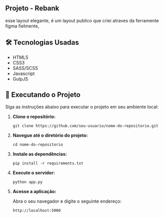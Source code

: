 
<h2>Projeto - Rebank</h2>

<p>esse layout elegante, é um layout publico que criei atraves da ferramente figma fielmente,</p>


## 🛠️ Tecnologias Usadas

- HTML5
- CSS3
- SASS/SCSS
- Javascript
- GulpJS

## 🚀 Executando o Projeto

Siga as instruções abaixo para executar o projeto em seu ambiente local:

1. **Clone o repositório:**

   ```
   git clone https://github.com/seu-usuario/nome-do-repositorio.git
   ```

2. **Navegue até o diretório do projeto:**

   ```
   cd nome-do-repositorio
   ```

3. **Instale as dependências:**

   ```
   pip install -r requirements.txt
   ```

4. **Execute o servidor:**

   ```
   python app.py
   ```

5. **Acesse a aplicação:**

   Abra o seu navegador e digite o seguinte endereço:

   ```
   http://localhost:5000
   ```
